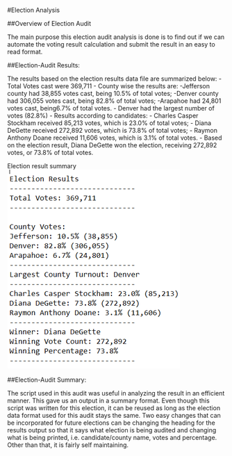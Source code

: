 #Election Analysis

##Overview of Election Audit

The main purpose this election audit analysis is done is to find out if we can automate the voting result calculation and submit the result in an easy to read format.

##Election-Audit Results:

The results based on the election results data file are summarized below:
    - Total Votes cast were 369,711
    - County wise the results are:
        -Jefferson county had 38,855 votes cast, being 10.5% of total votes;
        -Denver county had 306,055 votes cast, being 82.8% of total votes;
        -Arapahoe had 24,801 votes cast, being6.7% of total votes.
    - Denver had the largest number of votes (82.8%)
    - Results according to candidates:
        - Charles Casper Stockham received 85,213 votes, which is 23.0% of total votes;
        - Diana DeGette received 272,892 votes, which is 73.8% of total votes;
        - Raymon Anthony Doane received 11,606 votes, which is 3.1% of total votes.
    - Based on the election result, Diana DeGette won the election, receiving 272,892 votes, or 73.8% of total votes.

Election result summary
<img src=resources/election_results.png></img>

##Election-Audit Summary:

The script used in this audit was useful in analyzing the result in an efficient manner. This gave us an output in a summary format. Even though this script was written for this election, it can be reused as long as the election data format used for this audit stays the same. Two easy changes that can be incorporated for future elections can be changing the heading for the results output so that it says what election is being audited and changing what is being printed, i.e. candidate/county name, votes and percentage. Other than that, it is fairly self maintaining.